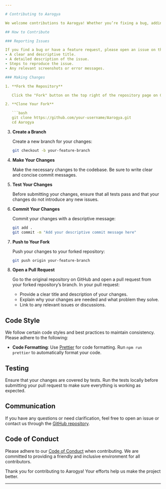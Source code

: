 ```yaml
---

# Contributing to Aarogya

We welcome contributions to Aarogya! Whether you’re fixing a bug, adding a new feature, or improving the documentation, we appreciate your help. Here’s a guide to get you started.

## How to Contribute

### Reporting Issues

If you find a bug or have a feature request, please open an issue on the [GitHub repository](https://github.com/BearerOP/Aarogya/issues). When reporting issues, please provide:
- A clear and descriptive title.
- A detailed description of the issue.
- Steps to reproduce the issue.
- Any relevant screenshots or error messages.

### Making Changes

1. **Fork the Repository**

   Click the "Fork" button on the top right of the repository page on GitHub to create a personal copy of the repository.

2. **Clone Your Fork**

   ```bash
   git clone https://github.com/your-username/Aarogya.git
   cd Aarogya
   ```

3. **Create a Branch**

   Create a new branch for your changes:

   ```bash
   git checkout -b your-feature-branch
   ```

4. **Make Your Changes**

   Make the necessary changes to the codebase. Be sure to write clear and concise commit messages.

5. **Test Your Changes**

   Before submitting your changes, ensure that all tests pass and that your changes do not introduce any new issues.

6. **Commit Your Changes**

   Commit your changes with a descriptive message:

   ```bash
   git add .
   git commit -m "Add your descriptive commit message here"
   ```

7. **Push to Your Fork**

   Push your changes to your forked repository:

   ```bash
   git push origin your-feature-branch
   ```

8. **Open a Pull Request**

   Go to the original repository on GitHub and open a pull request from your forked repository’s branch. In your pull request:
   - Provide a clear title and description of your changes.
   - Explain why your changes are needed and what problem they solve.
   - Link to any relevant issues or discussions.

## Code Style

We follow certain code styles and best practices to maintain consistency. Please adhere to the following:

- **Code Formatting**: Use [Prettier](https://prettier.io/) for code formatting. Run `npm run prettier` to automatically format your code.

## Testing

Ensure that your changes are covered by tests. Run the tests locally before submitting your pull request to make sure everything is working as expected.

## Communication

If you have any questions or need clarification, feel free to open an issue or contact us through the [GitHub repository](https://github.com/BearerOP/Aarogya/issues).

## Code of Conduct

Please adhere to our [Code of Conduct](CODE_OF_CONDUCT.md) when contributing. We are committed to providing a friendly and inclusive environment for all contributors.

Thank you for contributing to Aarogya! Your efforts help us make the project better.

---
```

